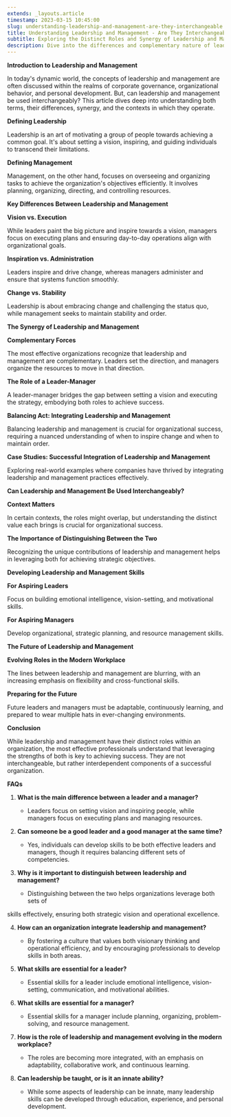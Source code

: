 ```yaml
---
extends: _layouts.article
timestamp: 2023-03-15 10:45:00
slug: understanding-leadership-and-management-are-they-interchangeable
title: Understanding Leadership and Management - Are They Interchangeable?
subtitle: Exploring the Distinct Roles and Synergy of Leadership and Management in Today's Workplace
description: Dive into the differences and complementary nature of leadership and management. Discover if these roles can be used interchangeably and how they shape the success of modern organizations.
---
```


**Introduction to Leadership and Management**

In today's dynamic world, the concepts of leadership and management are often discussed within the realms of corporate governance, organizational behavior, and personal development. But, can leadership and management be used interchangeably? This article dives deep into understanding both terms, their differences, synergy, and the contexts in which they operate.

**Defining Leadership**

Leadership is an art of motivating a group of people towards achieving a common goal. It's about setting a vision, inspiring, and guiding individuals to transcend their limitations.

**Defining Management**

Management, on the other hand, focuses on overseeing and organizing tasks to achieve the organization's objectives efficiently. It involves planning, organizing, directing, and controlling resources.

**Key Differences Between Leadership and Management**

**Vision vs. Execution**

While leaders paint the big picture and inspire towards a vision, managers focus on executing plans and ensuring day-to-day operations align with organizational goals.

**Inspiration vs. Administration**

Leaders inspire and drive change, whereas managers administer and ensure that systems function smoothly.

**Change vs. Stability**

Leadership is about embracing change and challenging the status quo, while management seeks to maintain stability and order.

**The Synergy of Leadership and Management**

**Complementary Forces**

The most effective organizations recognize that leadership and management are complementary. Leaders set the direction, and managers organize the resources to move in that direction.

**The Role of a Leader-Manager**

A leader-manager bridges the gap between setting a vision and executing the strategy, embodying both roles to achieve success.

**Balancing Act: Integrating Leadership and Management**

Balancing leadership and management is crucial for organizational success, requiring a nuanced understanding of when to inspire change and when to maintain order.

**Case Studies: Successful Integration of Leadership and Management**

Exploring real-world examples where companies have thrived by integrating leadership and management practices effectively.

**Can Leadership and Management Be Used Interchangeably?**

**Context Matters**

In certain contexts, the roles might overlap, but understanding the distinct value each brings is crucial for organizational success.

**The Importance of Distinguishing Between the Two**

Recognizing the unique contributions of leadership and management helps in leveraging both for achieving strategic objectives.

**Developing Leadership and Management Skills**

**For Aspiring Leaders**

Focus on building emotional intelligence, vision-setting, and motivational skills.

**For Aspiring Managers**

Develop organizational, strategic planning, and resource management skills.

**The Future of Leadership and Management**

**Evolving Roles in the Modern Workplace**

The lines between leadership and management are blurring, with an increasing emphasis on flexibility and cross-functional skills.

**Preparing for the Future**

Future leaders and managers must be adaptable, continuously learning, and prepared to wear multiple hats in ever-changing environments.

**Conclusion**

While leadership and management have their distinct roles within an organization, the most effective professionals understand that leveraging the strengths of both is key to achieving success. They are not interchangeable, but rather interdependent components of a successful organization.

**FAQs**

1. **What is the main difference between a leader and a manager?**
   - Leaders focus on setting vision and inspiring people, while managers focus on executing plans and managing resources.

2. **Can someone be a good leader and a good manager at the same time?**
   - Yes, individuals can develop skills to be both effective leaders and managers, though it requires balancing different sets of competencies.

3. **Why is it important to distinguish between leadership and management?**
   - Distinguishing between the two helps organizations leverage both sets of

 skills effectively, ensuring both strategic vision and operational excellence.

4. **How can an organization integrate leadership and management?**
   - By fostering a culture that values both visionary thinking and operational efficiency, and by encouraging professionals to develop skills in both areas.

5. **What skills are essential for a leader?**
   - Essential skills for a leader include emotional intelligence, vision-setting, communication, and motivational abilities.

6. **What skills are essential for a manager?**
   - Essential skills for a manager include planning, organizing, problem-solving, and resource management.

7. **How is the role of leadership and management evolving in the modern workplace?**
   - The roles are becoming more integrated, with an emphasis on adaptability, collaborative work, and continuous learning.

8. **Can leadership be taught, or is it an innate ability?**
   - While some aspects of leadership can be innate, many leadership skills can be developed through education, experience, and personal development.
